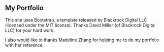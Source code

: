 ## My Portfolio

This site uses Bootstrap, a template released by Blackrock Digital LLC (licensed under the MIT license). Thanks David Miller (of Blackrock Digital LLC) for your hard work. 

I also would like to thanks Madeline Zhang for helping me to do my portfolio with her reference.

